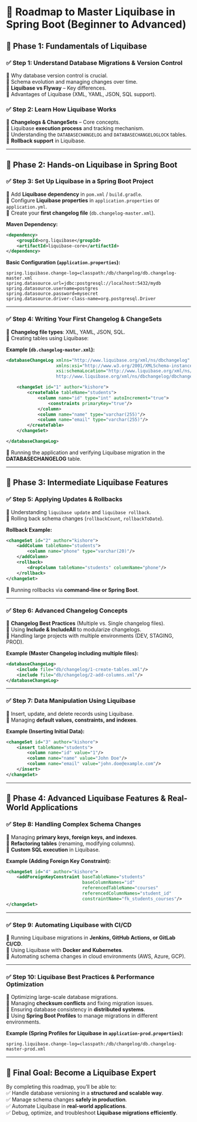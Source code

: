 # 🚀 **Roadmap to Master Liquibase in Spring Boot (Beginner to Advanced)**  


## 📌 **Phase 1: Fundamentals of Liquibase**  

### ✅ **Step 1: Understand Database Migrations & Version Control**  
🔹 Why database version control is crucial.  
🔹 Schema evolution and managing changes over time.  
🔹 **Liquibase vs Flyway** – Key differences.  
🔹 Advantages of Liquibase (XML, YAML, JSON, SQL support).  

### ✅ **Step 2: Learn How Liquibase Works**  
🔹 **Changelogs & ChangeSets** – Core concepts.  
🔹 Liquibase **execution process** and tracking mechanism.  
🔹 Understanding the `DATABASECHANGELOG` and `DATABASECHANGELOGLOCK` tables.  
🔹 **Rollback support** in Liquibase.  

---

## 📌 **Phase 2: Hands-on Liquibase in Spring Boot**  

### ✅ **Step 3: Set Up Liquibase in a Spring Boot Project**  
🔹 Add **Liquibase dependency** in `pom.xml` / `build.gradle`.  
🔹 Configure **Liquibase properties** in `application.properties` or `application.yml`.  
🔹 Create your **first changelog file** (`db.changelog-master.xml`).  

**Maven Dependency:**
```xml
<dependency>
    <groupId>org.liquibase</groupId>
    <artifactId>liquibase-core</artifactId>
</dependency>
```

**Basic Configuration (`application.properties`):**
```properties
spring.liquibase.change-log=classpath:/db/changelog/db.changelog-master.xml
spring.datasource.url=jdbc:postgresql://localhost:5432/mydb
spring.datasource.username=postgres
spring.datasource.password=mysecret
spring.datasource.driver-class-name=org.postgresql.Driver
```

---

### ✅ **Step 4: Writing Your First Changelog & ChangeSets**  
🔹 **Changelog file types**: XML, YAML, JSON, SQL.  
🔹 Creating tables using Liquibase:  

**Example (`db.changelog-master.xml`):**  
```xml
<databaseChangeLog xmlns="http://www.liquibase.org/xml/ns/dbchangelog"
                   xmlns:xsi="http://www.w3.org/2001/XMLSchema-instance"
                   xsi:schemaLocation="http://www.liquibase.org/xml/ns/dbchangelog
                   http://www.liquibase.org/xml/ns/dbchangelog/dbchangelog-3.8.xsd">

    <changeSet id="1" author="kishore">
        <createTable tableName="students">
            <column name="id" type="int" autoIncrement="true">
                <constraints primaryKey="true"/>
            </column>
            <column name="name" type="varchar(255)"/>
            <column name="email" type="varchar(255)"/>
        </createTable>
    </changeSet>

</databaseChangeLog>
```

🔹 Running the application and verifying Liquibase migration in the **DATABASECHANGELOG** table.  

---

## 📌 **Phase 3: Intermediate Liquibase Features**  

### ✅ **Step 5: Applying Updates & Rollbacks**  
🔹 Understanding `liquibase update` and `liquibase rollback`.  
🔹 Rolling back schema changes (`rollbackCount`, `rollbackToDate`).  

**Rollback Example:**  
```xml
<changeSet id="2" author="kishore">
    <addColumn tableName="students">
        <column name="phone" type="varchar(20)"/>
    </addColumn>
    <rollback>
        <dropColumn tableName="students" columnName="phone"/>
    </rollback>
</changeSet>
```

🔹 Running rollbacks via **command-line or Spring Boot**.  

---

### ✅ **Step 6: Advanced Changelog Concepts**  
🔹 **Changelog Best Practices** (Multiple vs. Single changelog files).  
🔹 Using **Include & IncludeAll** to modularize changelogs.  
🔹 Handling large projects with multiple environments (DEV, STAGING, PROD).  

**Example (Master Changelog including multiple files):**
```xml
<databaseChangeLog>
    <include file="db/changelog/1-create-tables.xml"/>
    <include file="db/changelog/2-add-columns.xml"/>
</databaseChangeLog>
```

---

### ✅ **Step 7: Data Manipulation Using Liquibase**  
🔹 Insert, update, and delete records using Liquibase.  
🔹 Managing **default values, constraints, and indexes**.  

**Example (Inserting Initial Data):**  
```xml
<changeSet id="3" author="kishore">
    <insert tableName="students">
        <column name="id" value="1"/>
        <column name="name" value="John Doe"/>
        <column name="email" value="john.doe@example.com"/>
    </insert>
</changeSet>
```

---

## 📌 **Phase 4: Advanced Liquibase Features & Real-World Applications**  

### ✅ **Step 8: Handling Complex Schema Changes**  
🔹 Managing **primary keys, foreign keys, and indexes**.  
🔹 **Refactoring tables** (renaming, modifying columns).  
🔹 **Custom SQL execution** in Liquibase.  

**Example (Adding Foreign Key Constraint):**  
```xml
<changeSet id="4" author="kishore">
    <addForeignKeyConstraint baseTableName="students"
                             baseColumnNames="id"
                             referencedTableName="courses"
                             referencedColumnNames="student_id"
                             constraintName="fk_students_courses"/>
</changeSet>
```

---

### ✅ **Step 9: Automating Liquibase with CI/CD**  
🔹 Running Liquibase migrations in **Jenkins, GitHub Actions, or GitLab CI/CD**.  
🔹 Using Liquibase with **Docker and Kubernetes**.  
🔹 Automating schema changes in cloud environments (AWS, Azure, GCP).  

---

### ✅ **Step 10: Liquibase Best Practices & Performance Optimization**  
🔹 Optimizing large-scale database migrations.  
🔹 Managing **checksum conflicts** and fixing migration issues.  
🔹 Ensuring database consistency in **distributed systems**.  
🔹 Using **Spring Boot Profiles** to manage migrations in different environments.  

**Example (Spring Profiles for Liquibase in `application-prod.properties`):**
```properties
spring.liquibase.change-log=classpath:/db/changelog/db.changelog-master-prod.xml
```

---

## 🎯 **Final Goal: Become a Liquibase Expert**  

By completing this roadmap, you’ll be able to:  
✅ Handle database versioning in a **structured and scalable way**.  
✅ Manage schema changes **safely in production**.  
✅ Automate Liquibase in **real-world applications**.  
✅ Debug, optimize, and troubleshoot **Liquibase migrations efficiently**.  
